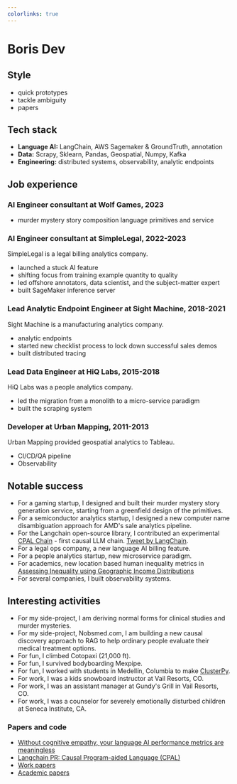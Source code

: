 ```yaml
---
colorlinks: true
---
```


# Boris Dev

## Style

- quick prototypes
- tackle ambiguity
- papers 

## Tech stack

- **Language AI:** LangChain, AWS Sagemaker & GroundTruth, annotation
- **Data:** Scrapy, Sklearn, Pandas, Geospatial, Numpy, Kafka
- **Engineering:** distributed systems, observability, analytic endpoints


## Job experience

### AI Engineer consultant at Wolf Games, 2023

- murder mystery story composition language primitives and service

### AI Engineer consultant at SimpleLegal, 2022-2023

SimpleLegal is a legal billing analytics company.

- launched a stuck AI feature
- shifting focus from training example quantity to quality
- led offshore annotators, data scientist, and the subject-matter expert
- built SageMaker inference server


### Lead Analytic Endpoint Engineer at Sight Machine, 2018-2021

Sight Machine is a manufacturing analytics company.

- analytic endpoints
- started new checklist process to lock down successful sales demos
- built distributed tracing

### Lead Data Engineer at HiQ Labs, 2015-2018

HiQ Labs was a people analytics company.

- led the migration from a monolith to a micro-service paradigm 
- built the scraping system

### Developer at Urban Mapping, 2011-2013

Urban Mapping provided geospatial analytics to Tableau.

- CI/CD/QA pipeline
- Observability 

## Notable success


-  For a gaming startup, I designed and built their murder mystery story generation service, starting from a greenfield design of the primitives.
-  For a semiconductor analytics startup, I designed a new computer name disambiguation approach for AMD's sale analytics pipeline.
-  For the Langchain open-source library, I contributed an experimental [CPAL Chain](https://python.langchain.com/docs/use_cases/more/code_writing/cpal) - first causal LLM chain. [Tweet by LangChain](https://twitter.com/LangChainAI/status/1678797225013440514).
- For a legal ops company, a new language AI billing feature.
- For a people analytics startup, new microservice paradigm.
- For academics, new location based human inequality metrics in [Assessing Inequality using Geographic Income Distributions](https://escholarship.org/content/qt8br7d5df/qt8br7d5df.pdf)
- For several companies, I built observability systems.



## Interesting activities

- For my side-project, I am deriving normal forms for clinical studies and murder mysteries.
- For my side-project, Nobsmed.com, I am building a new causal discovery approach to RAG to help ordinary people evaluate their medical treatment options.
- For fun, I climbed Cotopaxi (21,000 ft).
- For fun, I survived bodyboarding Mexpipe.
- For fun, I worked with students in Medellín, Columbia to make [ClusterPy](https://github.com/clusterpy/clusterpy).
- For work, I was a kids snowboard instructor at Vail Resorts, CO.
- For work, I was an assistant manager at Gundy's Grill in Vail Resorts, CO.
- For work, I was a counselor for severely emotionally disturbed children at Seneca Institute, CA.


### Papers and code

-   [Without cognitive empathy, your language AI performance metrics are meaningless](https://medium.com/@boris.dev/why-did-your-language-ai-feature-fail-66a280954287)
-   [Langchain PR: Causal Program-aided Language
    (CPAL)](https://github.com/hwchase17/langchain/pull/6255)
-   [Work papers](https://docs.google.com/document/d/1pMID97O4hHkK8ok7cwLH4Y4KpsgQSPUAXtYrscwcyb4/edit)
-   [Academic papers](https://scholar.google.com/citations?hl=en&user=Nk4jOl0AAAAJ&view_op=list_works&gmla=AKKJWFcXmp1czN7ENwhvDx7hvgEHHD9lR1FLROPUvMco2ptysbNAe0Cdya8R9DZUmePAtMN53t2N97S_t5xA4NF-)
